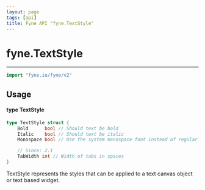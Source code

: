 ```yaml
---
layout: page
tags: [api]
title: Fyne API "fyne.TextStyle"
---
```


# fyne.TextStyle
---
```go
import "fyne.io/fyne/v2"
```

## Usage

#### type TextStyle

```go
type TextStyle struct {
	Bold      bool // Should text be bold
	Italic    bool // Should text be italic
	Monospace bool // Use the system monospace font instead of regular

	// Since: 2.1
	TabWidth int // Width of tabs in spaces
}
```

TextStyle represents the styles that can be applied to a text canvas object or text based widget.

